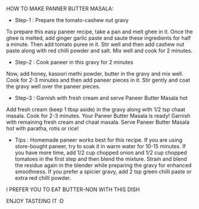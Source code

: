 HOW TO MAKE PANNER BUTTER MASALA:

* Step-1 : Prepare the tomato-cashew nut gravy

To prepare this easy paneer recipe, take a pan and melt ghee in it. Once the ghee is melted, add ginger garlic paste and saute these ingredients for half a minute. Then add tomato puree in it. Stir well and then add cashew nut paste along with red chilli powder and salt. Mix well and cook for 2 minutes.

* Step-2 : Cook paneer in this gravy for 2 minutes

Now, add honey, kasoori methi powder, butter in the gravy and mix well. Cook for 2-3 minutes and then add paneer pieces in it. Stir gently and coat the gravy well over the paneer pieces.

* Step-3 : Garnish with fresh cream and serve Paneer Butter Masala hot

Add fresh cream (keep 1 tbsp aside) in the gravy along with 1/2 tsp chaat masala. Cook for 2-3 minutes. Your Paneer Butter Masala is ready! Garnish with remaining fresh cream and chaat masala. Serve Paneer Butter Masala hot with paratha, rotis or rice!

* Tips :
Homemade paneer works best for this recipe. If you are using store-bought paneer, try to soak it in warm water for 10-15 minutes.
If you have more time, add 1/2 cup chopped onion and 1/2 cup chopped tomatoes in the first step and then blend the mixture.
Strain and blend the residue again in the blender while preparing the gravy for enhanced smoothness.
If you prefer a spicier gravy, add 2 tsp green chilli paste or extra red chilli powder.

I PREFER YOU TO EAT BUTTER-NON WITH THIS DISH

ENJOY TASTEING IT :D
